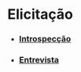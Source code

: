 # Elicitação
- [<h3>Introspecção</h2>](/docs/elicitation/introspeccao.md)
- [<h3> Entrevista</h3>](/docs/elicitation/entrevista.md)
